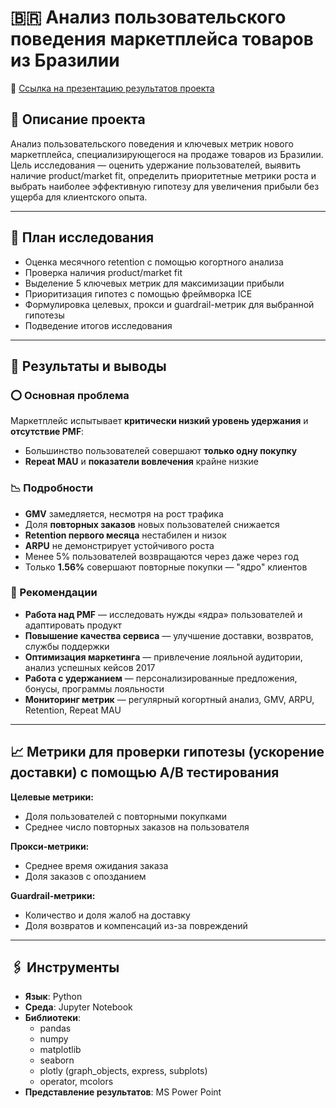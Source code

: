 # 🇧🇷 Анализ пользовательского поведения маркетплейса товаров из Бразилии

🔗 [Ссылка на презентацию результатов проекта](https://drive.google.com/file/d/1TsHYavdiP6tOu7QXXP8HOCvr-NOT9z7U/view?usp=sharing)

## 📄 Описание проекта

Анализ пользовательского поведения и ключевых метрик нового маркетплейса, специализирующегося на продаже товаров из Бразилии.  
Цель исследования — оценить удержание пользователей, выявить наличие product/market fit, определить приоритетные метрики роста и выбрать наиболее эффективную гипотезу для увеличения прибыли без ущерба для клиентского опыта.

---

## 📌 План исследования

- Оценка месячного retention с помощью когортного анализа
- Проверка наличия product/market fit
- Выделение 5 ключевых метрик для максимизации прибыли
- Приоритизация гипотез с помощью фреймворка ICE
- Формулировка целевых, прокси и guardrail-метрик для выбранной гипотезы
- Подведение итогов исследования

---

## 📝 Результаты и выводы

### ⭕ Основная проблема

Маркетплейс испытывает **критически низкий уровень удержания** и **отсутствие PMF**:
- Большинство пользователей совершают **только одну покупку**
- **Repeat MAU** и **показатели вовлечения** крайне низкие

### 📉 Подробности

- **GMV** замедляется, несмотря на рост трафика
- Доля **повторных заказов** новых пользователей снижается
- **Retention первого месяца** нестабилен и низок
- **ARPU** не демонстрирует устойчивого роста
- Менее 5% пользователей возвращаются через даже через год  
- Только **1.56%** совершают повторные покупки — "ядро" клиентов

### 🧾 Рекомендации

- **Работа над PMF** — исследовать нужды «ядра» пользователей и адаптировать продукт
- **Повышение качества сервиса** — улучшение доставки, возвратов, службы поддержки
- **Оптимизация маркетинга** — привлечение лояльной аудитории, анализ успешных кейсов 2017
- **Работа с удержанием** — персонализированные предложения, бонусы, программы лояльности
- **Мониторинг метрик** — регулярный когортный анализ, GMV, ARPU, Retention, Repeat MAU

---

## 📈 Метрики для проверки гипотезы (ускорение доставки) с помощью А/В тестирования

**Целевые метрики:**
- Доля пользователей с повторными покупками
- Среднее число повторных заказов на пользователя

**Прокси-метрики:**
- Среднее время ожидания заказа
- Доля заказов с опозданием

**Guardrail-метрики:**
- Количество и доля жалоб на доставку
- Доля возвратов и компенсаций из-за повреждений

---

## 🖇️ Инструменты

- **Язык**: Python
- **Среда**: Jupyter Notebook  
- **Библиотеки**:
  - pandas
  - numpy
  - matplotlib
  - seaborn
  - plotly (graph_objects, express, subplots)
  - operator, mcolors
- **Представление результатов**: MS Power Point
